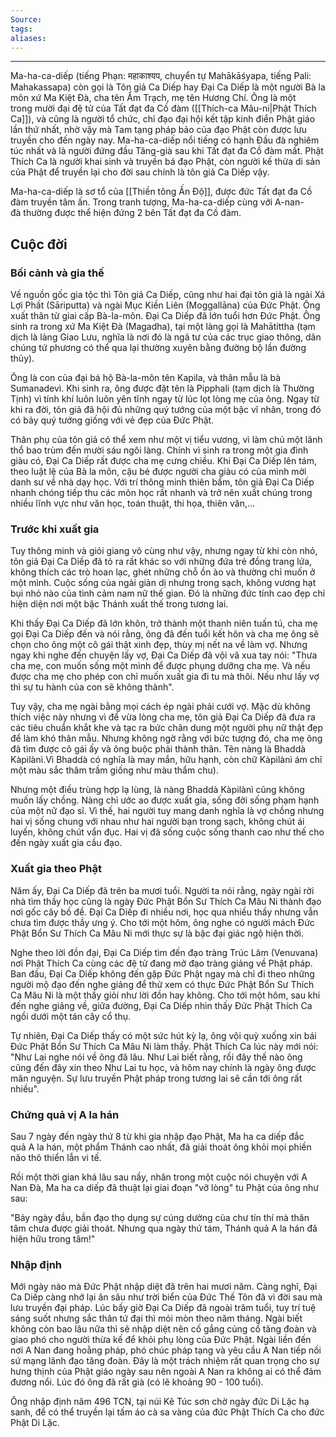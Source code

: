 ```yaml
---
Source: 
tags: 
aliases:
---
```

---
Ma-ha-ca-diếp (tiếng Phạn: महाकाश्यप, chuyển tự Mahākāśyapa, tiếng Pali: Mahakassapa) còn gọi là Tôn giả Ca Diếp hay Đại Ca Diếp là một người Bà la môn xứ Ma Kiệt Đà, cha tên Ẩm Trạch, mẹ tên Hương Chí. Ông là một trong mười đại đệ tử của Tất đạt đa Cồ đàm ([[Thích-ca Mâu-ni|Phật Thích Ca]]), và cũng là người tổ chức, chỉ đạo đại hội kết tập kinh điển Phật giáo lần thứ nhất, nhờ vậy mà Tam tạng pháp bảo của đạo Phật còn được lưu truyền cho đến ngày nay. Ma-ha-ca-diếp nổi tiếng có hạnh Đầu đà nghiêm túc nhất và là người đứng đầu Tăng-già sau khi Tất đạt đa Cồ đàm mất. Phật Thích Ca là người khai sinh và truyền bá đạo Phật, còn người kế thừa di sản của Phật để truyền lại cho đời sau chính là tôn giả Ca Diếp vậy.

Ma-ha-ca-diếp là sơ tổ của [[Thiền tông Ấn Độ]], được đức Tất đạt đa Cồ đàm truyền tâm ấn. Trong tranh tượng, Ma-ha-ca-diếp cùng với A-nan-đà thường được thể hiện đứng 2 bên Tất đạt đa Cồ đàm.

## Cuộc đời

### Bối cảnh và gia thế

Về nguồn gốc gia tộc thì Tôn giả Ca Diếp, cũng như hai đại tôn giả là ngài Xá Lợi Phất (Sāriputta) và ngài Mục Kiền Liên (Moggallāna) của Đức Phật. Ông xuất thân từ giai cấp Bà-la-môn. Đại Ca Diếp đã lớn tuổi hơn Đức Phật. Ông sinh ra trong xứ Ma Kiệt Đà (Magadha), tại một làng gọi là Mahātittha (tạm dịch là làng Giao Lưu, nghĩa là nơi đó là ngã tư của các trục giao thông, dân chúng tứ phương có thể qua lại thường xuyên bằng đường bộ lần đường thủy).

Ông là con của đại bá hộ Bà-la-môn tên Kapila, và thân mẫu là bà Sumanadevì. Khi sinh ra, ông được đặt tên là Pipphali (tạm dịch là Thường Tịnh) vì tính khí luôn luôn yên tĩnh ngay từ lúc lọt lòng mẹ của ông. Ngay từ khi ra đời, tôn giả đã hội đủ những quý tướng của một bậc vĩ nhân, trong đó có bảy quý tướng giống với vẻ đẹp của Đức Phật.

Thân phụ của tôn giả có thể xem như một vị tiểu vương, vì làm chủ một lãnh thổ bao trùm đến mười sáu ngôi làng. Chính vì sinh ra trong một gia đình giàu có, Đại Ca Diếp rất được cha mẹ cưng chiều. Khi Đại Ca Diếp lên tám, theo luật lệ của Bà la môn, cậu bé được người cha giàu có của mình mời danh sư về nhà dạy học. Với trí thông minh thiên bẩm, tôn giả Đại Ca Diếp nhanh chóng tiếp thu các môn học rất nhanh và trở nên xuất chúng trong nhiều lĩnh vực như văn học, toán thuật, thi họa, thiên văn,...

### Trước khi xuất gia

Tuy thông minh và giỏi giang vô cùng như vậy, nhưng ngay từ khi còn nhỏ, tôn giả Đại Ca Diếp đã tỏ ra rất khác so với những đứa trẻ đồng trang lứa, không thích các trò hoan lạc, ghét những chỗ ồn ào và thường chỉ muốn ở một mình. Cuộc sống của ngài giản dị nhưng trong sạch, không vương hạt bụi nhỏ nào của tình cảm nam nữ thế gian. Đó là những đức tính cao đẹp chỉ hiện diện nơi một bậc Thánh xuất thế trong tương lai.

Khi thấy Đại Ca Diếp đã lớn khôn, trở thành một thanh niên tuấn tú, cha mẹ gọi Đại Ca Diếp đến và nói rằng, ông đã đến tuổi kết hôn và cha mẹ ông sẽ chọn cho ông một cô gái thật xinh đẹp, thùy mị nết na về làm vợ. Nhưng ngay khi nghe đến chuyện lấy vợ, Đại Ca Diếp đã vội vã xua tay nói: "Thưa cha mẹ, con muốn sống một mình để được phụng dưỡng cha mẹ. Và nếu được cha mẹ cho phép con chỉ muốn xuất gia đi tu mà thôi. Nếu như lấy vợ thì sự tu hành của con sẽ không thành".

Tuy vậy, cha mẹ ngài bằng mọi cách ép ngài phải cưới vợ. Mặc dù không thích việc này nhưng vì để vừa lòng cha mẹ, tôn giả Đại Ca Diếp đã đưa ra các tiêu chuẩn khắt khe và tạc ra bức chân dung một người phụ nữ thật đẹp để làm khó thân mẫu. Nhưng không ngờ rằng với bức tượng đó, cha mẹ ông đã tìm được cô gái ấy và ông buộc phải thành thân. Tên nàng là Bhaddà Kàpilànì.Vì Bhaddà có nghĩa là may mắn, hữu hạnh, còn chữ Kàpilànì ám chỉ một màu sắc thâm trầm giống như màu thẩm chu).

Nhưng một điều trùng hợp lạ lùng, là nàng Bhaddà Kàpilànì cũng không muốn lấy chồng. Nàng chỉ ước ao được xuất gia, sống đời sống phạm hạnh của một nữ đạo sĩ. Vì thế, hai người tuy mang danh nghĩa là vợ chồng nhưng hai vị sống chung với nhau như hai người bạn trong sạch, không chút ái luyến, không chút vẩn đục. Hai vị đã sống cuộc sống thanh cao như thế cho đến ngày xuất gia cầu đạo.

### Xuất gia theo Phật

Năm ấy, Đại Ca Diếp đã trên ba mươi tuổi. Người ta nói rằng, ngày ngài rời nhà tìm thầy học cũng là ngày Đức Phật Bổn Sư Thích Ca Mâu Ni thành đạo nơi gốc cây bồ đề. Đại Ca Diếp đi nhiều nơi, học qua nhiều thầy nhưng vẫn chưa tìm được thầy ưng ý. Cho tới một hôm, ông nghe có người mách Đức Phật Bổn Sư Thích Ca Mâu Ni mới thực sự là bậc đại giác ngộ hiện thời.

Nghe theo lời đồn đại, Đại Ca Diếp tìm đến đạo tràng Trúc Lâm (Venuvana) nơi Phật Thích Ca cùng các đệ tử đang mở đạo tràng giảng về Phật pháp. Ban đầu, Đại Ca Diếp không đến gặp Đức Phật ngay mà chỉ đi theo những người mộ đạo đến nghe giảng để thử xem có thực Đức Phật Bổn Sư Thích Ca Mâu Ni là một thầy giỏi như lời đồn hay không. Cho tới một hôm, sau khi đến nghe giảng về, giữa đường, Đại Ca Diếp nhìn thấy Đức Phật Thích Ca ngồi dưới một tán cây cổ thụ.

Tự nhiên, Đại Ca Diếp thấy có một sức hút kỳ lạ, ông vội quỳ xuống xin bái Đức Phật Bổn Sư Thích Ca Mâu Ni làm thầy. Phật Thích Ca lúc này mới nói: "Như Lai nghe nói về ông đã lâu. Như Lai biết rằng, rồi đây thế nào ông cũng đến đây xin theo Như Lai tu học, và hôm nay chính là ngày ông được mãn nguyện. Sự lưu truyền Phật pháp trong tương lai sẽ cần tới ông rất nhiều".

### Chứng quả vị A la hán

Sau 7 ngày đến ngày thứ 8 từ khi gia nhập đạo Phật, Ma ha ca diếp đắc quả A la hán, một phẩm Thánh cao nhất, đã giải thoát ông khỏi mọi phiền não thô thiển lẫn vi tế.

Rồi một thời gian khá lâu sau nầy, nhân trong một cuộc nói chuyện với A Nan Đà, Ma ha ca diếp đã thuật lại giai đoạn "vỡ lòng" tu Phật của ông như sau:

"Bảy ngày đầu, bần đạo thọ dụng sự cúng dường của chư tín thí mà thân tâm chưa được giải thoát. Nhưng qua ngày thứ tám, Thánh quả A la hán đã hiện hữu trong tâm!"

### Nhập định

Mới ngày nào mà Đức Phật nhập diệt đã trên hai mươi năm. Càng nghĩ, Đại Ca Diếp càng nhớ lại ân sâu như trời biển của Đức Thế Tôn đã vì đời sau mà lưu truyền đại pháp. Lúc bấy giờ Đại Ca Diếp đã ngoài trăm tuổi, tuy trí tuệ sáng suốt nhưng sắc thân tứ đại thì mỏi mòn theo năm tháng. Ngài biết không còn bao lâu nữa thì sẽ nhập diệt nên cố gắng củng cố tăng đoàn và giao phó cho người thừa kế để khỏi phụ lòng của Đức Phật. Ngài liền đến nơi A Nan đang hoằng pháp, phó chúc pháp tạng và yêu cầu A Nan tiếp nối sứ mạng lãnh đạo tăng đoàn. Đây là một trách nhiệm rất quan trọng cho sự hưng thịnh của Phật giáo ngày sau nên ngoài A Nan ra không ai có thể đảm đương nổi. Lúc đó ông đã rất già (có lẽ khoảng 90 - 100 tuổi).

Ông nhập định năm 496 TCN, tại núi Kê Túc sơn chờ ngày đức Di Lặc hạ sanh, để có thể truyền lại tấm áo cà sa vàng của đức Phật Thích Ca cho đức Phật Di Lặc.